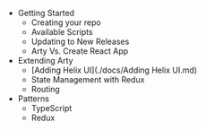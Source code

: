 - Getting Started
  - Creating your repo
  - Available Scripts
  - Updating to New Releases
  - Arty Vs. Create React App
- Extending Arty
  - [Adding Helix UI](./docs/Adding Helix UI.md)
  - State Management with Redux
  - Routing
- Patterns
  - TypeScript
  - Redux
